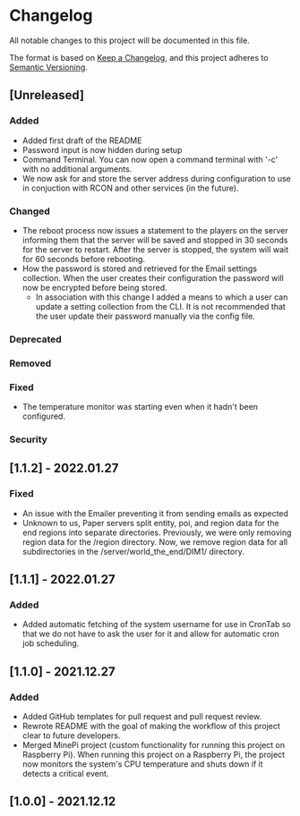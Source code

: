 # Changelog
All notable changes to this project will be documented in this file.

The format is based on [Keep a Changelog](https://keepachangelog.com/en/1.0.0/),
and this project adheres to [Semantic Versioning](https://semver.org/spec/v2.0.0.html).

## [Unreleased]

### Added
- Added first draft of the README
- Password input is now hidden during setup
- Command Terminal. You can now open a command terminal with '-c' with no additional arguments.
- We now ask for and store the server address during configuration to use in conjuction with RCON and other services (in the future).

### Changed
- The reboot process now issues a statement to the players on the server 
informing them that the server will be saved and stopped in 30 seconds for the
server to restart. After the server is stopped, the system will wait for 60
seconds before rebooting.
- How the password is stored and retrieved for the Email settings collection. When the user creates their configuration the password will now be encrypted before being stored.
  - In association with this change I added a means to which a user can update a setting collection from the CLI. It is not recommended that the user update their password manually via the config file.

### Deprecated

### Removed

### Fixed
- The temperature monitor was starting even when it hadn't been configured.

### Security

## [1.1.2] - 2022.01.27

### Fixed
- An issue with the Emailer preventing it from sending emails as expected
- Unknown to us, Paper servers split entity, poi, and region data for the end 
regions into separate directories. Previously, we were only removing region
data for the /region directory. Now, we remove region data for all 
subdirectories in the /server/world_the_end/DIM1/ directory.

## [1.1.1] - 2022.01.27

### Added
- Added automatic fetching of the system username for use in CronTab so that we do not
have to ask the user for it and allow for automatic cron job scheduling.

## [1.1.0] - 2021.12.27

### Added
- Added GitHub templates for pull request and pull request review.
- Rewrote README with the goal of making the workflow of this project clear to future developers.
- Merged MinePi project (custom functionality for running this project on Raspberry Pi). When running this project on a Raspberry Pi, the project now monitors the system's CPU temperature and shuts down if it detects a critical event.

## [1.0.0] - 2021.12.12
